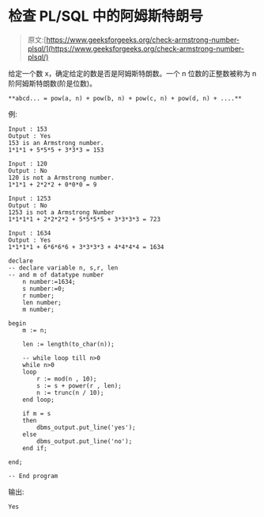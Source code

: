 # 检查 PL/SQL 中的阿姆斯特朗号

> 原文:[https://www.geeksforgeeks.org/check-armstrong-number-plsql/](https://www.geeksforgeeks.org/check-armstrong-number-plsql/)

给定一个数 x，确定给定的数是否是阿姆斯特朗数。一个 n 位数的正整数被称为 n 阶阿姆斯特朗数(阶是位数)。

```
**abcd... = pow(a, n) + pow(b, n) + pow(c, n) + pow(d, n) + ....** 
```

例:

```
Input : 153
Output : Yes
153 is an Armstrong number.
1*1*1 + 5*5*5 + 3*3*3 = 153

Input : 120
Output : No
120 is not a Armstrong number.
1*1*1 + 2*2*2 + 0*0*0 = 9

Input : 1253
Output : No
1253 is not a Armstrong Number
1*1*1*1 + 2*2*2*2 + 5*5*5*5 + 3*3*3*3 = 723

Input : 1634
Output : Yes
1*1*1*1 + 6*6*6*6 + 3*3*3*3 + 4*4*4*4 = 1634
```

```
declare
-- declare variable n, s,r, len
-- and m of datatype number
    n number:=1634;
    s number:=0;
    r number;
    len number;
    m number;

begin
    m := n;

    len := length(to_char(n));

    -- while loop till n>0
    while n>0
    loop
        r := mod(n , 10);
        s := s + power(r , len);
        n := trunc(n / 10);
    end loop;

    if m = s
    then
        dbms_output.put_line('yes');
    else
        dbms_output.put_line('no');
    end if;

end;

-- End program
```

输出:

```
Yes
```